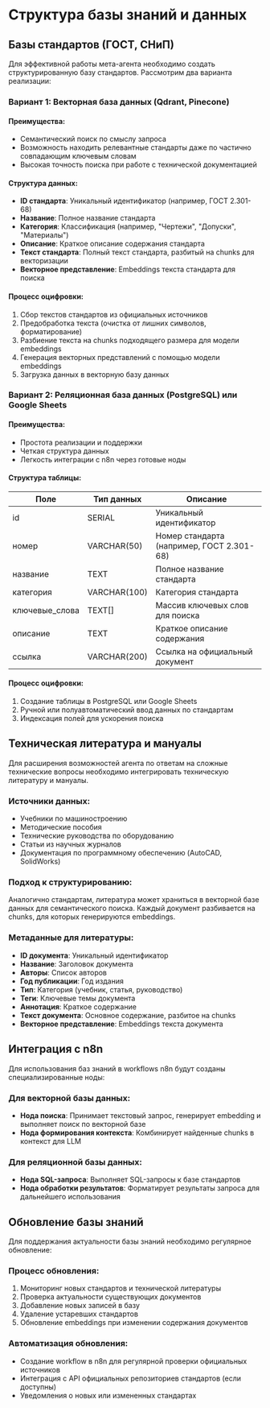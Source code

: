 # Структура базы знаний и данных

## Базы стандартов (ГОСТ, СНиП)

Для эффективной работы мета-агента необходимо создать структурированную базу стандартов. Рассмотрим два варианта реализации:

### Вариант 1: Векторная база данных (Qdrant, Pinecone)

#### Преимущества:
- Семантический поиск по смыслу запроса
- Возможность находить релевантные стандарты даже по частично совпадающим ключевым словам
- Высокая точность поиска при работе с технической документацией

#### Структура данных:
- **ID стандарта**: Уникальный идентификатор (например, ГОСТ 2.301-68)
- **Название**: Полное название стандарта
- **Категория**: Классификация (например, "Чертежи", "Допуски", "Материалы")
- **Описание**: Краткое описание содержания стандарта
- **Текст стандарта**: Полный текст стандарта, разбитый на chunks для векторизации
- **Векторное представление**: Embeddings текста стандарта для поиска

#### Процесс оцифровки:
1. Сбор текстов стандартов из официальных источников
2. Предобработка текста (очистка от лишних символов, форматирование)
3. Разбиение текста на chunks подходящего размера для модели embeddings
4. Генерация векторных представлений с помощью модели embeddings
5. Загрузка данных в векторную базу данных

### Вариант 2: Реляционная база данных (PostgreSQL) или Google Sheets

#### Преимущества:
- Простота реализации и поддержки
- Четкая структура данных
- Легкость интеграции с n8n через готовые ноды

#### Структура таблицы:
| Поле | Тип данных | Описание |
|------|------------|----------|
| id | SERIAL | Уникальный идентификатор |
| номер | VARCHAR(50) | Номер стандарта (например, ГОСТ 2.301-68) |
| название | TEXT | Полное название стандарта |
| категория | VARCHAR(100) | Категория стандарта |
| ключевые_слова | TEXT[] | Массив ключевых слов для поиска |
| описание | TEXT | Краткое описание содержания |
| ссылка | VARCHAR(200) | Ссылка на официальный документ |

#### Процесс оцифровки:
1. Создание таблицы в PostgreSQL или Google Sheets
2. Ручной или полуавтоматический ввод данных по стандартам
3. Индексация полей для ускорения поиска

## Техническая литература и мануалы

Для расширения возможностей агента по ответам на сложные технические вопросы необходимо интегрировать техническую литературу и мануалы.

### Источники данных:
- Учебники по машиностроению
- Методические пособия
- Технические руководства по оборудованию
- Статьи из научных журналов
- Документация по программному обеспечению (AutoCAD, SolidWorks)

### Подход к структурированию:
Аналогично стандартам, литература может храниться в векторной базе данных для семантического поиска. Каждый документ разбивается на chunks, для которых генерируются embeddings.

### Метаданные для литературы:
- **ID документа**: Уникальный идентификатор
- **Название**: Заголовок документа
- **Авторы**: Список авторов
- **Год публикации**: Год издания
- **Тип**: Категория (учебник, статья, руководство)
- **Теги**: Ключевые темы документа
- **Аннотация**: Краткое содержание
- **Текст документа**: Основное содержание, разбитое на chunks
- **Векторное представление**: Embeddings текста документа

## Интеграция с n8n

Для использования баз знаний в workflows n8n будут созданы специализированные ноды:

### Для векторной базы данных:
- **Нода поиска**: Принимает текстовый запрос, генерирует embedding и выполняет поиск по векторной базе
- **Нода формирования контекста**: Комбинирует найденные chunks в контекст для LLM

### Для реляционной базы данных:
- **Нода SQL-запроса**: Выполняет SQL-запросы к базе стандартов
- **Нода обработки результатов**: Форматирует результаты запроса для дальнейшего использования

## Обновление базы знаний

Для поддержания актуальности базы знаний необходимо регулярное обновление:

### Процесс обновления:
1. Мониторинг новых стандартов и технической литературы
2. Проверка актуальности существующих документов
3. Добавление новых записей в базу
4. Удаление устаревших стандартов
5. Обновление embeddings при изменении содержания документов

### Автоматизация обновления:
- Создание workflow в n8n для регулярной проверки официальных источников
- Интеграция с API официальных репозиториев стандартов (если доступны)
- Уведомления о новых или измененных стандартах
